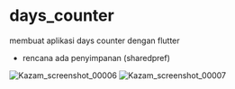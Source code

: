 # days_counter

membuat aplikasi days counter dengan flutter

- rencana ada penyimpanan (sharedpref)

![Kazam_screenshot_00006](https://user-images.githubusercontent.com/59183285/120951615-74392280-c773-11eb-9772-7d067d9ca221.png)
![Kazam_screenshot_00007](https://user-images.githubusercontent.com/59183285/120951625-7a2f0380-c773-11eb-82d8-8484ff4bcac5.png)

